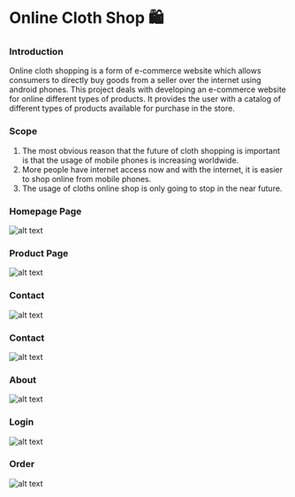 # Online Cloth Shop 🛍️  

### Introduction

 Online cloth shopping   is a form of e-commerce website which allows consumers to directly buy goods from a seller over the internet   using android phones. This project deals with developing an e-commerce   website for online different types of products. It provides the user with a catalog of different types   of products available for purchase in the store.

### Scope
1)  The most obvious reason that the future of cloth shopping is important is that the usage of mobile phones is increasing worldwide.
2) More people have internet access now and with the internet, it is easier to shop online from mobile phones. 
3) The usage of cloths online shop is only going to stop in the near future.


### Homepage Page

![alt text](image/readme-file/Home.png)


### Product Page
![alt text](image/readme-file/Product.png.jpeg)


### Contact
![alt text](image/readme-file/Contact.png.jpeg)


### Contact
![alt text](image/readme-file/About.png.jpeg)

### About
![alt text](image/readme-file/About.png.jpeg)

### Login
![alt text](image/readme-file/Login.png.jpeg)

### Order
![alt text](image/readme-file/Order.png.jpeg)
